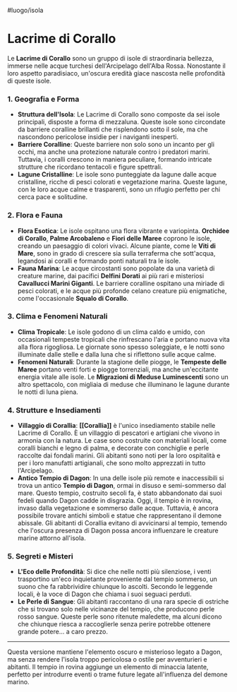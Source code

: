 #luogo/isola 
# **Lacrime di Corallo**

Le **Lacrime di Corallo** sono un gruppo di isole di straordinaria bellezza, immerse nelle acque turchesi dell'Arcipelago dell'Alba Rossa. Nonostante il loro aspetto paradisiaco, un'oscura eredità giace nascosta nelle profondità di queste isole.

### **1. Geografia e Forma**
- **Struttura dell'Isola**: Le Lacrime di Corallo sono composte da sei isole principali, disposte a forma di mezzaluna. Queste isole sono circondate da barriere coralline brillanti che risplendono sotto il sole, ma che nascondono pericolose insidie per i naviganti inesperti.
- **Barriere Coralline**: Queste barriere non solo sono un incanto per gli occhi, ma anche una protezione naturale contro i predatori marini. Tuttavia, i coralli crescono in maniera peculiare, formando intricate strutture che ricordano tentacoli e figure spettrali.
- **Lagune Cristalline**: Le isole sono punteggiate da lagune dalle acque cristalline, ricche di pesci colorati e vegetazione marina. Queste lagune, con le loro acque calme e trasparenti, sono un rifugio perfetto per chi cerca pace e solitudine.

### **2. Flora e Fauna**
- **Flora Esotica**: Le isole ospitano una flora vibrante e variopinta. **Orchidee di Corallo**, **Palme Arcobaleno** e **Fiori delle Maree** coprono le isole, creando un paesaggio di colori vivaci. Alcune piante, come le **Viti di Mare**, sono in grado di crescere sia sulla terraferma che sott'acqua, legandosi ai coralli e formando ponti naturali tra le isole.
- **Fauna Marina**: Le acque circostanti sono popolate da una varietà di creature marine, dai pacifici **Delfini Dorati** ai più rari e misteriosi **Cavallucci Marini Giganti**. Le barriere coralline ospitano una miriade di pesci colorati, e le acque più profonde celano creature più enigmatiche, come l'occasionale **Squalo di Corallo**.

### **3. Clima e Fenomeni Naturali**
- **Clima Tropicale**: Le isole godono di un clima caldo e umido, con occasionali tempeste tropicali che rinfrescano l'aria e portano nuova vita alla flora rigogliosa. Le giornate sono spesso soleggiate, e le notti sono illuminate dalle stelle e dalla luna che si riflettono sulle acque calme.
- **Fenomeni Naturali**: Durante la stagione delle piogge, le **Tempeste delle Maree** portano venti forti e piogge torrenziali, ma anche un'eccitante energia vitale alle isole. Le **Migrazioni di Meduse Luminescenti** sono un altro spettacolo, con migliaia di meduse che illuminano le lagune durante le notti di luna piena.

### **4. Strutture e Insediamenti**
- **Villaggio di Corallia**: **[[Corallia]]** è l'unico insediamento stabile nelle Lacrime di Corallo. È un villaggio di pescatori e artigiani che vivono in armonia con la natura. Le case sono costruite con materiali locali, come coralli bianchi e legno di palma, e decorate con conchiglie e perle raccolte dai fondali marini. Gli abitanti sono noti per la loro ospitalità e per i loro manufatti artigianali, che sono molto apprezzati in tutto l'Arcipelago.
- **Antico Tempio di Dagon**: In una delle isole più remote e inaccessibili si trova un antico **Tempio di Dagon**, ormai in disuso e semi-sommerso dal mare. Questo tempio, costruito secoli fa, è stato abbandonato dai suoi fedeli quando Dagon cadde in disgrazia. Oggi, il tempio è in rovina, invaso dalla vegetazione e sommerso dalle acque. Tuttavia, è ancora possibile trovare antichi simboli e statue che rappresentano il demone abissale. Gli abitanti di Corallia evitano di avvicinarsi al tempio, temendo che l'oscura presenza di Dagon possa ancora influenzare le creature marine attorno all'isola.

### **5. Segreti e Misteri**
- **L'Eco delle Profondità**: Si dice che nelle notti più silenziose, i venti trasportino un'eco inquietante proveniente dal tempio sommerso, un suono che fa rabbrividire chiunque lo ascolti. Secondo le leggende locali, è la voce di Dagon che chiama i suoi seguaci perduti.
- **Le Perle di Sangue**: Gli abitanti raccontano di una rara specie di ostriche che si trovano solo nelle vicinanze del tempio, che producono perle rosso sangue. Queste perle sono ritenute maledette, ma alcuni dicono che chiunque riesca a raccoglierle senza perire potrebbe ottenere grande potere... a caro prezzo.

---

Questa versione mantiene l'elemento oscuro e misterioso legato a Dagon, ma senza rendere l'isola troppo pericolosa o ostile per avventurieri e abitanti. Il tempio in rovina aggiunge un elemento di minaccia latente, perfetto per introdurre eventi o trame future legate all'influenza del demone marino.